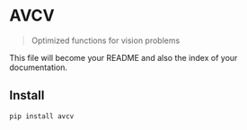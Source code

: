 # AVCV
> Optimized functions for vision problems


This file will become your README and also the index of your documentation.

## Install

`pip install avcv`

